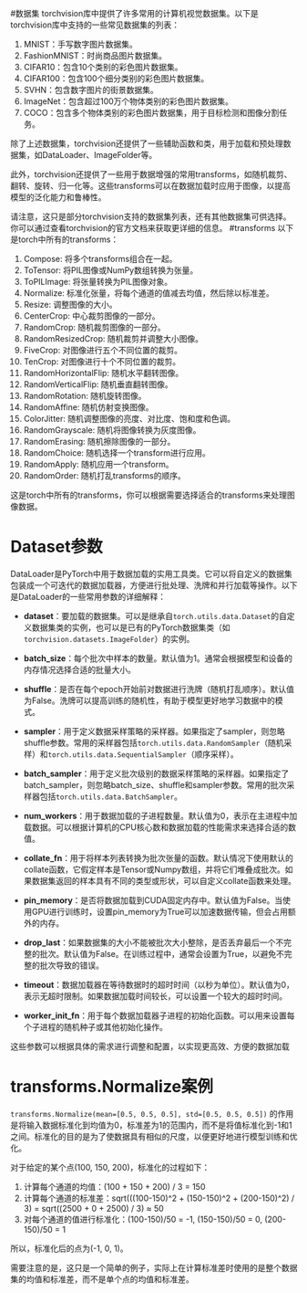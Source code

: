 #数据集
torchvision库中提供了许多常用的计算机视觉数据集。以下是torchvision库中支持的一些常见数据集的列表：

1.  MNIST：手写数字图片数据集。
2.  FashionMNIST：时尚商品图片数据集。
3.  CIFAR10：包含10个类别的彩色图片数据集。
4.  CIFAR100：包含100个细分类别的彩色图片数据集。
5.  SVHN：包含数字图片的街景数据集。
6.  ImageNet：包含超过100万个物体类别的彩色图片数据集。
7.  COCO：包含多个物体类别的彩色图片数据集，用于目标检测和图像分割任务。

除了上述数据集，torchvision还提供了一些辅助函数和类，用于加载和预处理数据集，如DataLoader、ImageFolder等。

此外，torchvision还提供了一些用于数据增强的常用transforms，如随机裁剪、翻转、旋转、归一化等。这些transforms可以在数据加载时应用于图像，以提高模型的泛化能力和鲁棒性。

请注意，这只是部分torchvision支持的数据集列表，还有其他数据集可供选择。你可以通过查看torchvision的官方文档来获取更详细的信息。
#transforms
以下是torch中所有的transforms：

1.  Compose: 将多个transforms组合在一起。
2.  ToTensor: 将PIL图像或NumPy数组转换为张量。
3.  ToPILImage: 将张量转换为PIL图像对象。
4.  Normalize: 标准化张量，将每个通道的值减去均值，然后除以标准差。
5.  Resize: 调整图像的大小。
6.  CenterCrop: 中心裁剪图像的一部分。
7.  RandomCrop: 随机裁剪图像的一部分。
8.  RandomResizedCrop: 随机裁剪并调整大小图像。
9.  FiveCrop: 对图像进行五个不同位置的裁剪。
10.  TenCrop: 对图像进行十个不同位置的裁剪。
11.  RandomHorizontalFlip: 随机水平翻转图像。
12.  RandomVerticalFlip: 随机垂直翻转图像。
13.  RandomRotation: 随机旋转图像。
14.  RandomAffine: 随机仿射变换图像。
15.  ColorJitter: 随机调整图像的亮度、对比度、饱和度和色调。
16.  RandomGrayscale: 随机将图像转换为灰度图像。
17.  RandomErasing: 随机擦除图像的一部分。
18.  RandomChoice: 随机选择一个transform进行应用。
19.  RandomApply: 随机应用一个transform。
20.  RandomOrder: 随机打乱transforms的顺序。

这是torch中所有的transforms，你可以根据需要选择适合的transforms来处理图像数据。

# Dataset参数
DataLoader是PyTorch中用于数据加载的实用工具类。它可以将自定义的数据集包装成一个可迭代的数据加载器，方便进行批处理、洗牌和并行加载等操作。以下是DataLoader的一些常用参数的详细解释：

*   **dataset**：要加载的数据集。可以是继承自`torch.utils.data.Dataset`的自定义数据集类的实例，也可以是已有的PyTorch数据集类（如`torchvision.datasets.ImageFolder`）的实例。
    
*   **batch\_size**：每个批次中样本的数量。默认值为1。通常会根据模型和设备的内存情况选择合适的批量大小。
    
*   **shuffle**：是否在每个epoch开始前对数据进行洗牌（随机打乱顺序）。默认值为False。洗牌可以提高训练的随机性，有助于模型更好地学习数据中的模式。
    
*   **sampler**：用于定义数据采样策略的采样器。如果指定了sampler，则忽略shuffle参数。常用的采样器包括`torch.utils.data.RandomSampler`（随机采样）和`torch.utils.data.SequentialSampler`（顺序采样）。
    
*   **batch\_sampler**：用于定义批次级别的数据采样策略的采样器。如果指定了batch\_sampler，则忽略batch\_size、shuffle和sampler参数。常用的批次采样器包括`torch.utils.data.BatchSampler`。
    
*   **num\_workers**：用于数据加载的子进程数量。默认值为0，表示在主进程中加载数据。可以根据计算机的CPU核心数和数据加载的性能需求来选择合适的数值。
    
*   **collate\_fn**：用于将样本列表转换为批次张量的函数。默认情况下使用默认的collate函数，它假定样本是Tensor或Numpy数组，并将它们堆叠成批次。如果数据集返回的样本具有不同的类型或形状，可以自定义collate函数来处理。
    
*   **pin\_memory**：是否将数据加载到CUDA固定内存中。默认值为False。当使用GPU进行训练时，设置pin\_memory为True可以加速数据传输，但会占用额外的内存。
    
*   **drop\_last**：如果数据集的大小不能被批次大小整除，是否丢弃最后一个不完整的批次。默认值为False。在训练过程中，通常会设置为True，以避免不完整的批次导致的错误。
    
*   **timeout**：数据加载器在等待数据时的超时时间（以秒为单位）。默认值为0，表示无超时限制。如果数据加载时间较长，可以设置一个较大的超时时间。
    
*   **worker\_init\_fn**：用于每个数据加载器子进程的初始化函数。可以用来设置每个子进程的随机种子或其他初始化操作。
    

这些参数可以根据具体的需求进行调整和配置，以实现更高效、方便的数据加载

# transforms.Normalize案例
`transforms.Normalize(mean=[0.5, 0.5, 0.5], std=[0.5, 0.5, 0.5])` 的作用是将输入数据标准化到均值为0，标准差为1的范围内，而不是将值标准化到-1和1之间。标准化的目的是为了使数据具有相似的尺度，以便更好地进行模型训练和优化。

对于给定的某个点(100, 150, 200)，标准化的过程如下：

1.  计算每个通道的均值：(100 + 150 + 200) / 3 = 150
2.  计算每个通道的标准差：sqrt(((100-150)^2 + (150-150)^2 + (200-150)^2) / 3) = sqrt((2500 + 0 + 2500) / 3) ≈ 50
3.  对每个通道的值进行标准化：(100-150)/50 = -1, (150-150)/50 = 0, (200-150)/50 = 1

所以，标准化后的点为(-1, 0, 1)。

需要注意的是，这只是一个简单的例子，实际上在计算标准差时使用的是整个数据集的均值和标准差，而不是单个点的均值和标准差。